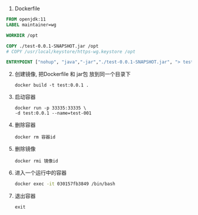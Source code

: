 1. Dockerfile

```dockerfile
FROM openjdk:11
LABEL maintainer=wg

WORKDIR /opt

COPY ./test-0.0.1-SNAPSHOT.jar /opt
# COPY /usr/local/keystore/https-wg.keystore /opt

ENTRYPOINT ["nohup", "java","-jar","./test-0.0.1-SNAPSHOT.jar", "> test-001.log","2>&1 &"]
```

2. 创建镜像, 把Dockerfile 和 jar包 放到同一个目录下

   ```shell
   docker build -t test:0.0.1 .
   ```



3. 启动容器

   ```shell
   docker run -p 33335:33335 \
   -d test:0.0.1 --name=test-001
   ```



4. 删除容器

   ```shell
   docker rm 容器id
   ```

5. 删除镜像

   ```shell
   docker rmi 镜像id
   ```



6. 进入一个运行中的容器

   ```sh
   docker exec -it 030157fb3849 /bin/bash
   ```

7. 退出容器

   ```shell
   exit
   ```

   